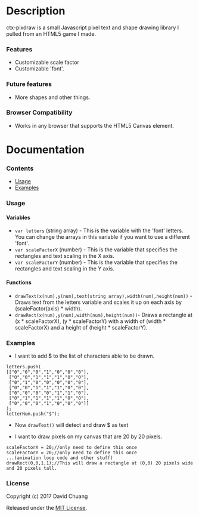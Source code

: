 # Description
ctx-pixdraw is a small Javascript pixel text and shape drawing library I pulled from an HTML5 game I made.

### Features
* Customizable scale factor
* Customizable 'font'.

### Future features
* More shapes and other things.

### Browser Compatibility
* Works in any browser that supports the HTML5 Canvas element.

# Documentation

### Contents
* [Usage](#usage)
* [Examples](#examples)

### Usage
#### Variables
* `var letters` (string array) - This is the variable with the 'font' letters. You can change the arrays in this variable if you want to use a different 'font'.
* `var scaleFactorX` (number) - This is the variable that specifies the rectangles and text scaling in the X axis.
* `var scaleFactorY` (number) - This is the variable that specifies the rectangles and text scaling in the Y axis.
#### Functions
* `drawText(x(num),y(num),text(string array),width(num),height(num))` - Draws text from the letters variable and scales it up on each axis by (scaleFactor(axis) * width).
* `drawRect(x(num),y(num),width(num),height(num))`- Draws a rectangle at (x * scaleFactorX), (y * scaleFactorY) with a width of (width * scaleFactorX) and a height of (height * scaleFactorY).

### Examples
* I want to add $ to the list of characters able to be drawn.
```
letters.push(
[["0","0","0","1","0","0","0"],
 ["0","0","1","1","1","0","0"],
 ["0","1","0","0","0","0","0"],
 ["0","0","1","1","1","0","0"],
 ["0","0","0","0","1","1","0"],
 ["0","1","1","1","1","0","0"],
 ["0","0","0","1","0","0","0"]]
);
letterNum.push("$");
```
* Now `drawText()` will detect and draw $ as text

* I want to draw pixels on my canvas that are 20 by 20 pixels.
```
scaleFactorX = 20;//only need to define this once
scaleFactorY = 20;//only need to define this once
...(animation loop code and other stuff)
drawRect(0,0,1,1);//This will draw a rectangle at (0,0) 20 pixels wide and 20 pixels tall.
```
### License

Copyright (c) 2017 David Chuang

Released under the [MIT License](https://github.com/HyperionSniper/ctx-pixdraw/blob/master/LICENSE).
